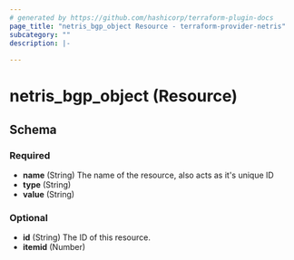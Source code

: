 ```yaml
---
# generated by https://github.com/hashicorp/terraform-plugin-docs
page_title: "netris_bgp_object Resource - terraform-provider-netris"
subcategory: ""
description: |-
  
---
```


# netris_bgp_object (Resource)





<!-- schema generated by tfplugindocs -->
## Schema

### Required

- **name** (String) The name of the resource, also acts as it's unique ID
- **type** (String)
- **value** (String)

### Optional

- **id** (String) The ID of this resource.
- **itemid** (Number)


